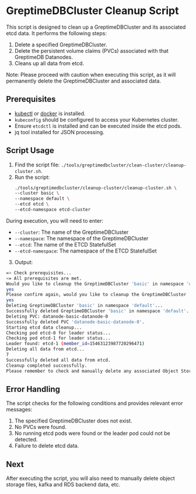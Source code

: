 # GreptimeDBCluster Cleanup Script

This script is designed to clean up a GreptimeDBCluster and its associated etcd data. It performs the following steps:

1. Delete a specified GreptimeDBCluster.
2. Delete the persistent volume claims (PVCs) associated with that GreptimeDB Datanodes.
3. Cleans up all data from etcd.

Note: Please proceed with caution when executing this script, as it will permanently delete the GreptimeDBCluster and associated data.

## Prerequisites

- [kubectl](https://kubernetes.io/docs/tasks/tools/install-kubectl/) or [docker](https://docs.docker.com/get-docker/) is installed.
- `kubeconfig` should be configured to access your Kubernetes cluster.
- Ensure `etcdctl` is installed and can be executed inside the etcd pods.
- jq tool installed for JSON processing.

## Script Usage

1. Find the script file: `./tools/greptimedbcluster/clean-cluster/cleanup-cluster.sh`.
2. Run the script:
   ```bash
   ./tools/greptimedbcluster/cleanup-cluster/cleanup-cluster.sh \
   --cluster basic \
   --namespace default \
   --etcd etcd \
   --etcd-namespace etcd-cluster
   ```

During execution, you will need to enter:
- `--cluster`: The name of the GreptimeDBCluster
- `--namespace`: The namespace of the GreptimeDBCluster
- `--etcd`: The name of the ETCD StatefulSet
- `--etcd-namespace`: The namespace of the ETCD StatefulSet

3. Output:

```bash
=> Check prerequisites...
<= All prerequisites are met.
Would you like to cleanup the GreptimeDBCluster 'basic' in namespace 'default', delete the datanode PVCs, and remove the metadata in etcd StatefulSet 'etcd' in namespace 'etcd-cluster'? type 'yes' or 'no':
yes
Please confirm again, would you like to cleanup the GreptimeDBCluster 'basic' in namespace 'default', delete the datanode PVCs, and remove the metadata in etcd StatefulSet 'etcd' in namespace 'etcd-cluster'? type 'yes' or 'no':
yes
Deleting GreptimeDBCluster 'basic' in namespace 'default'...
Successfully deleted GreptimeDBCluster 'basic' in namespace 'default'.
Deleting PVC: datanode-basic-datanode-0
Successfully deleted PVC 'datanode-basic-datanode-0'.
Starting etcd data cleanup...
Checking pod etcd-0 for leader status...
Checking pod etcd-1 for leader status...
Leader found: etcd-1 (member_id=15463123987720296471)
Deleting all data from etcd...
7
Successfully deleted all data from etcd.
Cleanup completed successfully.
Please remember to check and manually delete any associated Object Storage files, RDS and Kafka data if exist.
```

## Error Handling

The script checks for the following conditions and provides relevant error messages:

1. The specified GreptimeDBCluster does not exist.
2. No PVCs were found.
3. No running etcd pods were found or the leader pod could not be detected.
4. Failure to delete etcd data.

## Next

After executing the script, you will also need to manually delete object storage files, kafka and RDS backend data, etc.
